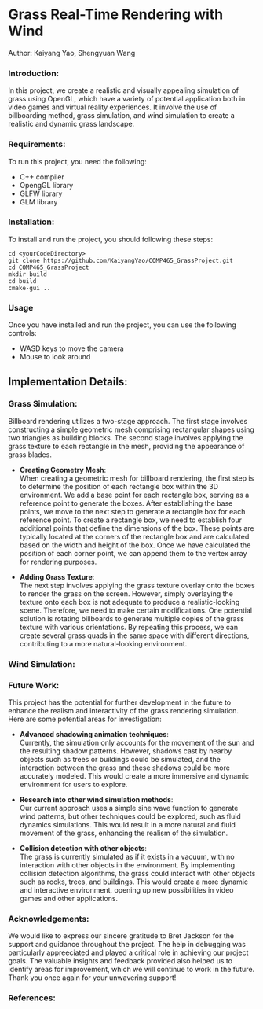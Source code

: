 
#  **Grass Real-Time Rendering with Wind**
Author: Kaiyang Yao, Shengyuan Wang


### **Introduction**:
In this project, we create a realistic and visually appealing simulation of grass using OpenGL, which have a variety of potential application both in video games and virtual reality experiences. It involve the use of billboarding method, grass simulation, and wind simulation to create a realistic and dynamic grass landscape.

### **Requirements**:
To run this project, you need the following:
- C++ compiler
- OpengGL library
- GLFW library
- GLM library

### **Installation**:
To install and run the project, you should following these steps:
```
cd <yourCodeDirectory>
git clone https://github.com/KaiyangYao/COMP465_GrassProject.git
cd COMP465_GrassProject
mkdir build
cd build
cmake-gui ..
```

### **Usage**

Once you have installed and run the project, you can use the following controls:
- WASD keys to move the camera
- Mouse to look around


## **Implementation Details**:

### **Grass Simulation**:

Billboard rendering utilizes a two-stage approach. The first stage involves constructing a simple geometric mesh comprising rectangular shapes using two triangles as building blocks. The second stage involves applying the grass texture to each rectangle in the mesh, providing the appearance of grass blades.

- **Creating Geometry Mesh**:  
When creating a geometric mesh for billboard rendering, the first step is to determine the position of each rectangle box within the 3D environment. We add a base point for each rectangle box, serving as a reference point to generate the boxes. After establishing the base points, we move to the next step to generate a rectangle box for each reference point. To create a rectangle box, we need to establish four additional points that define the dimensions of the box. These points are typically located at the corners of the rectangle box and are calculated based on the width and height of the box. Once we have calculated the position of each corner point, we can append them to the vertex array for rendering purposes.

- **Adding Grass Texture**:  
The next step involves applying the grass texture overlay onto the boxes to render the grass on the screen. However, simply overlaying the texture onto each box is not adequate to produce a realistic-looking scene. Therefore, we need to make certain modifications. One potential solution is rotating billboards to generate multiple copies of the grass texture with various orientations. By repeating this process, we can create several grass quads in the same space with different directions, contributing to a more natural-looking environment.

### **Wind Simulation**:

### **Future Work**:
This project has the potential for further development in the future to enhance the realism and interactivity of the grass rendering simulation. Here are some potential areas for investigation:

- **Advanced shadowing animation techniques**:   
Currently, the simulation only accounts for the movement of the sun and the resulting shadow patterns. However, shadows cast by nearby objects such as trees or buildings could be simulated, and the interaction between the grass and these shadows could be more accurately modeled. This would create a more immersive and dynamic environment for users to explore.

- **Research into other wind simulation methods**:   
Our current approach uses a simple sine wave function to generate wind patterns, but other techniques could be explored, such as fluid dynamics simulations. This would result in a more natural and fluid movement of the grass, enhancing the realism of the simulation.

- **Collision detection with other objects**:  
 The grass is currently simulated as if it exists in a vacuum, with no interaction with other objects in the environment. By implementing collision detection algorithms, the grass could interact with other objects such as rocks, trees, and buildings. This would create a more dynamic and interactive environment, opening up new possibilities in video games and other applications.


### **Acknowledgements**:

We would like to express our sincere gratitude to Bret Jackson for the support and guidance throughout the project. The help in debugging was particularly appreeciated and played a critical role in achieving our project goals. The valuable insights and feedback provided also helped us to identify areas for improvement, which we will continue to work in the future. Thank you once again for your unwavering support!


### **References**:
